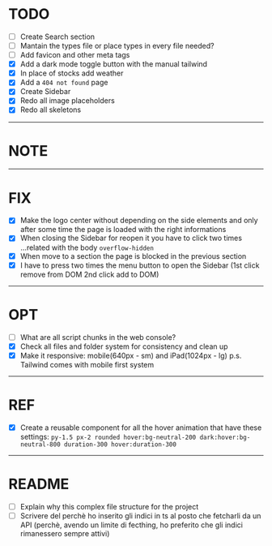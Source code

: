 # TODO

- [ ] Create Search section
- [ ] Mantain the types file or place types in every file needed?
- [ ] Add favicon and other meta tags
- [x] Add a dark mode toggle button with the manual tailwind
- [x] In place of stocks add weather
- [x] Add a `404 not found` page
- [x] Create Sidebar
- [x] Redo all image placeholders
- [x] Redo all skeletons

---

# NOTE

---

# FIX

- [x] Make the logo center without depending on the side elements
      and only after some time the page is loaded with the right informations
- [x] When closing the Sidebar for reopen it you have to click two times
      ...related with the body `overflow-hidden`
- [x] When move to a section the page is blocked in the previous section
- [x] I have to press two times the menu button to open the Sidebar (1st click remove from DOM 2nd click add to DOM)

---

# OPT

- [ ] What are all script chunks in the web console?
- [x] Check all files and folder system for consistency and clean up
- [x] Make it responsive: mobile(640px - sm) and iPad(1024px - lg) p.s. Tailwind comes with mobile first system

---

# REF

- [x] Create a reusable component for all the hover animation that have these settings:
      `py-1.5 px-2 rounded hover:bg-neutral-200 dark:hover:bg-neutral-800 duration-300 hover:duration-300`

---

# README

- [ ] Explain why this complex file structure for the project
- [ ] Scrivere del perchè ho inserito gli indici in ts al posto che fetcharli da un API
      (perchè, avendo un limite di fecthing, ho preferito che gli indici rimanessero sempre attivi)
